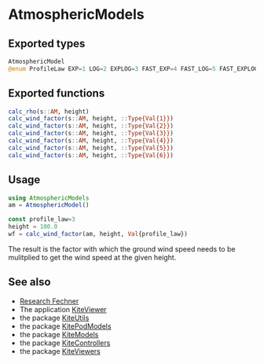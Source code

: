 # AtmosphericModels

## Exported types
```julia
AtmosphericModel
@enum ProfileLaw EXP=1 LOG=2 EXPLOG=3 FAST_EXP=4 FAST_LOG=5 FAST_EXPLOG=6
```

## Exported functions
```julia
calc_rho(s::AM, height)
calc_wind_factor(s::AM, height, ::Type{Val{1}})
calc_wind_factor(s::AM, height, ::Type{Val{2}})
calc_wind_factor(s::AM, height, ::Type{Val{3}})
calc_wind_factor(s::AM, height, ::Type{Val{4}})
calc_wind_factor(s::AM, height, ::Type{Val{5}})
calc_wind_factor(s::AM, height, ::Type{Val{6}})
```

## Usage
```julia
using AtmosphericModels
am = AtmosphericModel()

const profile_law=3
height = 100.0
wf = calc_wind_factor(am, height, Val{profile_law})
```
The result is the factor with which the ground wind speed needs to be mulitplied
to get the wind speed at the given height.

## See also
- [Research Fechner](https://research.tudelft.nl/en/publications/?search=Uwe+Fechner&pageSize=50&ordering=rating&descending=true)
- The application [KiteViewer](https://github.com/ufechner7/KiteViewer)
- the package [KiteUtils](https://github.com/ufechner7/KiteUtils.jl)
- the package [KitePodModels](https://github.com/aenarete/KitePodModels.jl)
- the package [KiteModels](https://github.com/ufechner7/KiteModels.jl)
- the package [KiteControllers](https://github.com/aenarete/KiteControllers.jl)
- the package [KiteViewers](https://github.com/aenarete/KiteViewers.jl)

